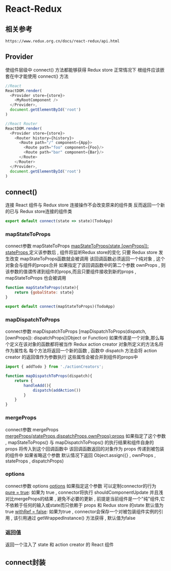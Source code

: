 # React-Redux

## 相关参考
```
https://www.redux.org.cn/docs/react-redux/api.html
```

## Provider

<Provider store> 使组件层级中 connect() 方法都能够获得 Redux store
正常情况下 根组件应该嵌套在<Provider>中才能使用 connect() 方法

```js
//React
ReactDOM.render(
  <Provider store={store}>
    <MyRootComponent />
  </Provider>,
  document.getElementById('root')
)

//React Router
ReactDOM.render(
  <Provider store={store}>
    <Router history={history}>
      <Route path="/" component={App}>
        <Route path="foo" component={Foo}/>
        <Route path="bar" component={Bar}/>
      </Route>
    </Router>
  </Provider>,
  document.getElementById('root')
)
```

## connect()

连接 React 组件与 Redux store
连接操作不会改变原来的组件类 反而返回一个新的已与 Redux store连接的组件类
```js
export default connect(state => state)(TodoApp)
```


### mapStateToProps
connect参数 mapStateToProps
[mapStateToProps(state,[ownProps]): stateProps ](Function)
定义该参数后 , 组件将监听Redux store的变化
只要 Redux store 发生改变 mapStateToProps函数就会被调用
该回调函数必须返回一个纯对象 , 这个对象会与组件的props合并
如果指定了该回调函数中的第二个参数 ownProps , 则该参数的值谓传递到组件的props,而且只要组件接收到新的props , mapStateToProps 也会被调用

```js
function mapStateToProps(state){
    return {gobalState: state}
}

export default connect(mapStateToProps)(TodoApp)
```


### mapDispatchToProps
connect参数 mapDispatchToProps
[mapDispatchToProps(dispatch,[ownProps]): dispatchProps](Object or Function)
如果传递是一个对象,那么每个定义在该对象的函数都将被当作 Redux action creator 对象所定义的方法名将作为属性名
每个方法将返回一个新的函数 , 函数中 dispatch 方法会将 action creator 的返回值作为参数执行
这些属性会被合并到组件的props中

```js
import { addTodo } from './actionCreators';

function mapDispatchToProps(dispatch){
    return {
        handleAdd(){
            dispatch(addAction())
        }
    }
}
```

### mergeProps
connect参数 mergeProps
[mergeProps(stateProps,dispatchProps,ownProps):props](Function)
如果指定了这个参数 , mapStateToProps() 与 mapDispatchToProps() 的执行结果和组件自身的 props 将传入到这个回调函数中
该回调函数返回的对象作为 props 传递到被包装的组件中
如果省略这个参数 默认情况下返回 Object.assign({} , ownProps , stateProps , dispatchProps)


### options
connect参数 options
[options](Object) 如果指定这个参数 可以定制connector的行为
[pure = true](Boolean): 如果为 true , connector将执行 shouldComponentUpdate 并且浅对比mergeProps的结果 , 避免不必要的更新 , 前提是当前组件是一个"纯"组件,它不依赖于任何的输入或state而只依赖于 props 和 Redux store 的state 默认值为true
[withRef = false](Boolean): 如果为true , connector会保存一个对被包装组件实例的引用 , 该引用通过 getWrappedInstance() 方法获得 , 默认值为false


### 返回值
返回一个注入了 state 和 action creator 的 React 组件


## connect封装

